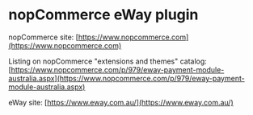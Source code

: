 ﻿nopCommerce eWay plugin
===========

nopCommerce site: [https://www.nopcommerce.com](https://www.nopcommerce.com)

Listing on nopCommerce "extensions and themes" catalog: [https://www.nopcommerce.com/p/979/eway-payment-module-australia.aspx](https://www.nopcommerce.com/p/979/eway-payment-module-australia.aspx)

eWay  site: [https://www.eway.com.au/](https://www.eway.com.au/)
